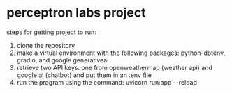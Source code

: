 # perceptron labs project
steps for getting project to run:
1. clone the repository
2. make a virtual environment with the following packages: python-dotenv, gradio, and google generativeai
3. retrieve two API keys: one from openweathermap (weather api) and google ai (chatbot) and put them in an .env file
4. run the program using the command:  uvicorn run:app --reload